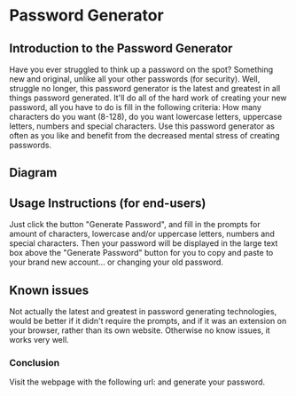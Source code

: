 # Password Generator

## Introduction to the Password Generator
Have you ever struggled to think up a password on the spot? Something new and original, unlike all your other passwords (for security). Well, struggle no longer, this password generator is the latest and greatest in all things password generated. It'll do all of the hard work of creating your new password, all you have to do is fill in the following criteria: How many characters do you want (8-128), do you want lowercase letters, uppercase letters, numbers and special characters. Use this password generator as often as you like and benefit from the decreased mental stress of creating passwords.

## Diagram


## Usage Instructions (for end-users)
Just click the button "Generate Password", and fill in the prompts for amount of characters, lowercase and/or uppercase letters, numbers and special characters. Then your password will be displayed in the large text box above the "Generate Password" button for you to copy and paste to your brand new account... or changing your old password.

## Known issues
Not actually the latest and greatest in password generating technologies, would be better if it didn't require the prompts, and if it was an extension on your browser, rather than its own website.
Otherwise no know issues, it works very well.

### Conclusion
Visit the webpage with the following url:    and generate your password.
